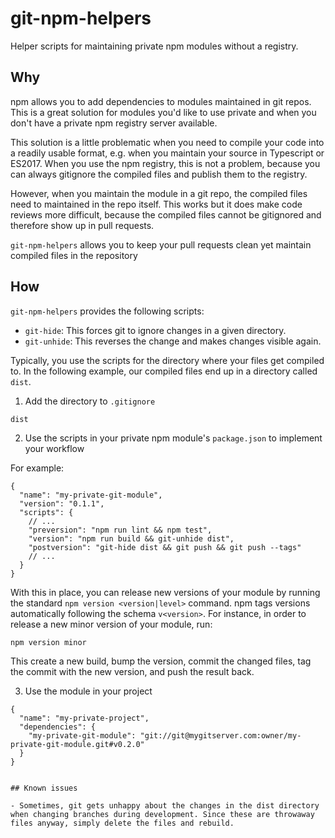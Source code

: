 # git-npm-helpers

Helper scripts for maintaining private npm modules without a registry.

## Why

npm allows you to add dependencies to modules maintained in git repos. This is a great solution for modules you'd like to use private and when you don't have a private npm registry server available.

This solution is a little problematic when you need to compile your code into a readily usable format, e.g. when you maintain your source in Typescript or ES2017. When you use the npm registry, this is not a problem, because you can always gitignore the compiled files and publish them to the registry.

However, when you maintain the module in a git repo, the compiled files need to maintained in the repo itself. This works but it does make code reviews more difficult, because the compiled files cannot be gitignored and therefore show up in pull requests.

`git-npm-helpers` allows you to keep your pull requests clean yet maintain compiled files in the repository

## How

`git-npm-helpers` provides the following scripts:

- `git-hide`: This forces git to ignore changes in a given directory.
- `git-unhide`: This reverses the change and makes changes visible again.

Typically, you use the scripts for the directory where your files get compiled to. In the following example, our compiled files end up in a directory called `dist`.

1. Add the directory to `.gitignore`

```
dist
```

2. Use the scripts in your private npm module's `package.json` to implement your workflow

For example:

```
{
  "name": "my-private-git-module",
  "version": "0.1.1",
  "scripts": {
    // ...
    "preversion": "npm run lint && npm test",
    "version": "npm run build && git-unhide dist",
    "postversion": "git-hide dist && git push && git push --tags"
    // ...
  }
}
```

With this in place, you can release new versions of your module by running the standard `npm version <version|level>` command. npm tags versions automatically following the schema `v<version>`. For instance, in order to release a new minor version of your module, run:

```
npm version minor
```

This create a new build, bump the version, commit the changed files, tag the commit with the new version, and push the result back.

3. Use the module in your project

```
{
  "name": "my-private-project",
  "dependencies": {
    "my-private-git-module": "git://git@mygitserver.com:owner/my-private-git-module.git#v0.2.0"
  }
}


## Known issues

- Sometimes, git gets unhappy about the changes in the dist directory when changing branches during development. Since these are throwaway files anyway, simply delete the files and rebuild.
